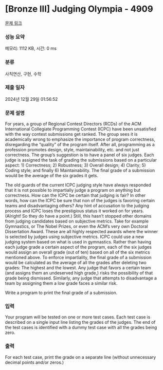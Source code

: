 # [Bronze III] Judging Olympia - 4909 

[문제 링크](https://www.acmicpc.net/problem/4909) 

### 성능 요약

메모리: 1112 KB, 시간: 0 ms

### 분류

사칙연산, 구현, 수학

### 제출 일자

2024년 12월 29일 01:56:52

### 문제 설명

<p>For years, a group of Regional Contest Directors (RCDs) of the ACM International Collegiate Programming Contest (ICPC) have been unsatisfied with the way contest submissions get ranked. The group sees it is academically wrong to emphasize the importance of program correctness, disregarding the “quality” of the program itself. After all, programming as a profession promotes design, style, maintainability, etc. and not just correctness. The group’s suggestion is to have a panel of six judges. Each judge is assigned the task of grading the submissions based on a particular aspect: 1) Correctness; 2) Robustness; 3) Overall design; 4) Clarity; 5) Coding style; and finally 6) Maintainability. The final grade of a submission would be the average of the six grades it gets.</p>

<p>The old guards of the current ICPC judging style have always responded that it is not possible to impartially judge a program on anything but correctness. How can the ICPC be certain that judging is fair? In other words, how can the ICPC be sure that non of the judges is favoring certain teams and disadvantaging others? Any hint of accusation to the judging process and ICPC loses the prestigious status it worked on for years. (Alright! So they do have a point.) Still, this hasn’t stopped other domains from judging candidates based on subjective metrics. Take for example Gymnastics, or The Nobel Prizes, or even the ACM’s very own Doctoral Dissertation Award. These are all highly respected awards where the winner is selected by judges using subjective metrics. ICPC could use a new judging system based on what is used in gymnastics. Rather than having each judge grade a certain aspect of the program, each of the six judges would assign an overall grade (out of ten) based on all of the six metrics mentioned above. To enforce impartiality, the final grade of a submission would be calculated as the average of all the grades after deleting two grades: The highest and the lowest. Any judge that favors a certain team (and assigns them an undeserved high grade,) risks the possibility of that grade being dismissed. Similarly, any judge that attempts to disadvantage a team by assigning them a low grade faces a similar risk.</p>

<p>Write a program to print the final grade of a submission.</p>

### 입력 

 <p>Your program will be tested on one or more test cases. Each test case is described on a single input line listing the grades of the judges. The end of the test cases is identified with a dummy test case with all the grades being zero.</p>

### 출력 

 <p>For each test case, print the grade on a separate line (without unnecessary decimal points and/or zeros.)</p>

<p> </p>


